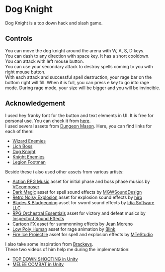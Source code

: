 # Dog Knight
Dog Knight is a top down hack and slash game.


## Controls
You can move the dog knight around the arena with W, A, S, D keys.<br>
You can dash to any direction with space key. It has a short cooldown.<br>
You can attack with left mouse button.<br>
You can use your secondary attack to destroy spells coming to you with right mouse button.<br>
With each attack and successful spell destruction, your rage bar on the bottom right will fill. When it is full, you can press e key to go into rage mode. During rage mode, your size will be bigger and you will be invincible.


## Acknowledgement
I used hey franky font for the button and text elements in UI. It is free for personal use. You can check it from [here](https://www.dafont.com/hey-franky.font).<br>
I used several assets from [Dungeon Mason](https://alexkim0415.wixsite.com/dungeonmason). Here, you can find links for each of them:
- [Wizard Enemies](https://assetstore.unity.com/packages/3d/characters/humanoids/fantasy/battle-wizard-poly-art-128097)
- [Lich Boss](https://assetstore.unity.com/packages/3d/characters/humanoids/fantasy/mini-legion-lich-pbr-hp-polyart-91497)
- [Dog Knight](https://assetstore.unity.com/packages/3d/characters/animals/dog-knight-pbr-polyart-135227)
- [Knight Enemies](https://assetstore.unity.com/packages/3d/characters/humanoids/fantasy/rpg-hero-pbr-hp-polyart-121480)
- [Legion Footman](https://assetstore.unity.com/packages/3d/characters/humanoids/fantasy/mini-legion-footman-pbr-hp-polyart-86576)  


Beside these i also used other assets from various artists:
- [Action RPG Music](https://assetstore.unity.com/packages/audio/music/action-rpg-music-free-85434) asset for initial phase and boss phase musics by [VGcomposer](www.fiverr.com/share/AyW6lX)
- [Dark Magic](https://assetstore.unity.com/packages/audio/sound-fx/dark-magic-90658) asset for spell sound effects by [MGWSoundDesign](https://soundcloud.com/valery-oleynikov)
- [Retro Noisy Explosion](https://assetstore.unity.com/packages/audio/sound-fx/retro-noisy-explosion-sound-pack-lite-69305) asset for explosion sound effects by [hiro](https://assetstore.unity.com/publishers/13951)
- [Blades & Bludgeoning](https://assetstore.unity.com/packages/audio/sound-fx/blades-bludgeoning-free-sample-pack-179306) asset for sword sound effects by [Idia Software LLC](https://idiasoftware.net)
- [RPG Orchestral Essentials](https://assetstore.unity.com/packages/audio/sound-fx/rpg-orchestral-essentials-music-fx-free-sample-pack-180138) asset for victory and defeat musics by [InspectorJ Sound Effects](https://www.jshaw.co.uk)
- [Cartoon FX](https://assetstore.unity.com/packages/vfx/particles/cartoon-fx-free-109565) asset for summonning effects by [Jean Moreno](https://www.jeanmoreno.com)
- [Low Poly Human](https://assetstore.unity.com/packages/3d/characters/humanoids/fantasy/free-low-poly-human-rpg-character-219979) asset for rage animation by [Blink](https://blinkstudios.dev)
- [Fire Ice Projectile](https://assetstore.unity.com/packages/vfx/particles/fire-ice-projectile-explosion-217688) asset for spell and explosion effects by [MTeStudio](https://assetstore.unity.com/publishers/66227)  

I also take some inspiration from [Brackeys](https://www.youtube.com/c/Brackeys).<br>
These two videos of him help me during the implementation:
- [TOP DOWN SHOOTING in Unity](https://www.youtube.com/watch?v=LNLVOjbrQj4&t=1s)
- [MELEE COMBAT in Unity](https://www.youtube.com/watch?v=sPiVz1k-fEs&t=586s)
